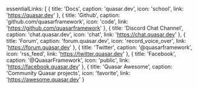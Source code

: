 essentialLinks: [
        {
          title: 'Docs',
          caption: 'quasar.dev',
          icon: 'school',
          link: 'https://quasar.dev'
        },
        {
          title: 'Github',
          caption: 'github.com/quasarframework',
          icon: 'code',
          link: 'https://github.com/quasarframework'
        },
        {
          title: 'Discord Chat Channel',
          caption: 'chat.quasar.dev',
          icon: 'chat',
          link: 'https://chat.quasar.dev'
        },
        {
          title: 'Forum',
          caption: 'forum.quasar.dev',
          icon: 'record_voice_over',
          link: 'https://forum.quasar.dev'
        },
        {
          title: 'Twitter',
          caption: '@quasarframework',
          icon: 'rss_feed',
          link: 'https://twitter.quasar.dev'
        },
        {
          title: 'Facebook',
          caption: '@QuasarFramework',
          icon: 'public',
          link: 'https://facebook.quasar.dev'
        },
        {
          title: 'Quasar Awesome',
          caption: 'Community Quasar projects',
          icon: 'favorite',
          link: 'https://awesome.quasar.dev'
        }
